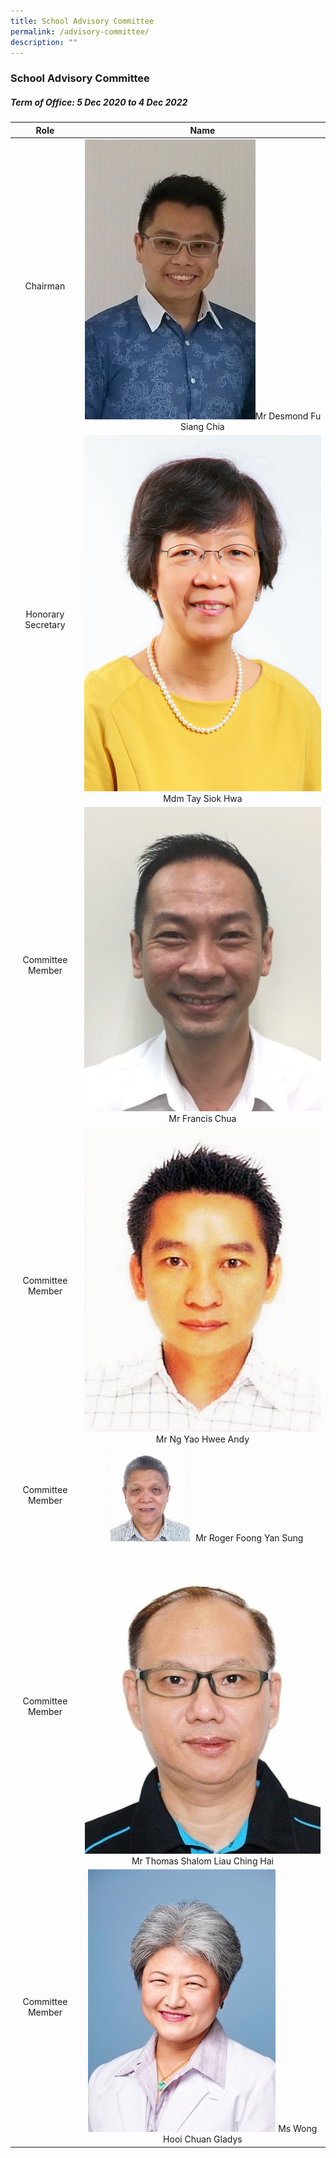 ```yaml
---
title: School Advisory Committee
permalink: /advisory-committee/
description: ""
---
```

### School Advisory Committee

##### Term of Office: 5 Dec 2020 to 4 Dec 2022

| Role | Name |
|:---:|:---:|
| Chairman | ![](/images/Mr%20Desmond%20Fu.jpg)Mr Desmond Fu Siang Chia |
|  Honorary Secretary |  ![](/images/Mdm%20Tay%20Siok%20Hwa.jpg)Mdm Tay Siok Hwa  |
| Committee Member | ![](/images/Mr%20Francis%20Chua.jpg) Mr Francis Chua |
|  Committee Member | ![](/images/Mr%20Andy%20Ng.jpg) Mr Ng Yao Hwee Andy |
| Committee Member  | ![](/images/Mr%20Roger%20Foong.jpg) Mr Roger Foong Yan Sung |
|  Committee Member | ![](/images/Mr%20Thomas%20Shalom.jpg) Mr Thomas Shalom Liau Ching Hai |
| Committee Member | ![](/images/Ms%20Gladys%20Wong.jpg) Ms Wong Hooi Chuan Gladys  |